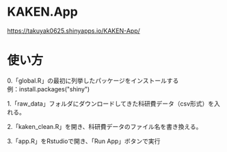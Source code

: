 # KAKEN.App
https://takuyak0625.shinyapps.io/KAKEN-App/

# 使い方

0.「global.R」の最初に列挙したパッケージをインストールする<br>
  例：install.packages("shiny")

1.「raw_data」フォルダにダウンロードしてきた科研費データ（csv形式）を入れる。

2.「kaken_clean.R」を開き、科研費データのファイル名を書き換える。

3.「app.R」をRstudioで開き、「Run App」ボタンで実行
